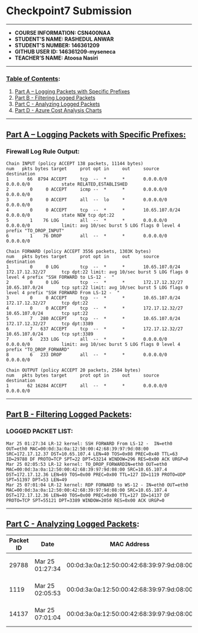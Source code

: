 # Checkpoint7 Submission
---
- **COURSE INFORMATION: CSN400NAA**
- **STUDENT’S NAME: RASHEDUL ANWAR**
- **STUDENT'S NUMBER: 146361209**
- **GITHUB USER ID: 146361209-myseneca**
- **TEACHER’S NAME: Atoosa Nasiri**
---
### <u>Table of Contents</u>:
1. [Part A – Logging Packets with Specific Prefixes](#header1)
2. [Part B - Filtering Logged Packets](#header2)
3. [Part C - Analyzing Logged Packets](#header3)
4. [Part D - Azure Cost Analysis Charts](#header4)
---
## <u>Part A – Logging Packets with Specific Prefixes:</u>
### Firewall Log Rule Output:
```
Chain INPUT (policy ACCEPT 138 packets, 11144 bytes)
num   pkts bytes target     prot opt in     out     source               destination
1       66  8794 ACCEPT     tcp  --  *      *       0.0.0.0/0            0.0.0.0/0            state RELATED,ESTABLISHED
2        0     0 ACCEPT     icmp --  *      *       0.0.0.0/0            0.0.0.0/0
3        0     0 ACCEPT     all  --  lo     *       0.0.0.0/0            0.0.0.0/0
4        0     0 ACCEPT     tcp  --  *      *       10.65.107.0/24       0.0.0.0/0            state NEW tcp dpt:22
5        1    76 LOG        all  --  *      *       0.0.0.0/0            0.0.0.0/0            limit: avg 10/sec burst 5 LOG flags 0 level 4 prefix "TO_DROP_INPUT"
6        1    76 DROP       all  --  *      *       0.0.0.0/0            0.0.0.0/0

Chain FORWARD (policy ACCEPT 3556 packets, 1303K bytes)
num   pkts bytes target     prot opt in     out     source               destination
1        0     0 LOG        tcp  --  *      *       10.65.107.0/24       172.17.12.32/27      tcp dpt:22 limit: avg 10/sec burst 5 LOG flags 0 level 4 prefix "SSH FORWARD to LS-12 -  "
2        0     0 LOG        tcp  --  *      *       172.17.12.32/27      10.65.107.0/24       tcp spt:22 limit: avg 10/sec burst 5 LOG flags 0 level 4 prefix "SSH FORWARD From LS-12 -  "
3        0     0 ACCEPT     tcp  --  *      *       10.65.107.0/24       172.17.12.32/27      tcp dpt:22
4        0     0 ACCEPT     tcp  --  *      *       172.17.12.32/27      10.65.107.0/24       tcp spt:22
5        7   280 ACCEPT     tcp  --  *      *       10.65.107.0/24       172.17.12.32/27      tcp dpt:3389
6        7   637 ACCEPT     tcp  --  *      *       172.17.12.32/27      10.65.107.0/24       tcp spt:3389
7        6   233 LOG        all  --  *      *       0.0.0.0/0            0.0.0.0/0            limit: avg 10/sec burst 5 LOG flags 0 level 4 prefix "TO_DROP_FORWARD"
8        6   233 DROP       all  --  *      *       0.0.0.0/0            0.0.0.0/0

Chain OUTPUT (policy ACCEPT 20 packets, 2584 bytes)
num   pkts bytes target     prot opt in     out     source               destination
1       62 16284 ACCEPT     all  --  *      *       0.0.0.0/0            0.0.0.0/0
```
---
## <u>Part B - Filtering Logged Packets</u>:
### LOGGED PACKET LIST:
```
Mar 25 01:27:34 LR-12 kernel: SSH FORWARD From LS-12 -  IN=eth0 OUT=eth0 MAC=00:0d:3a:0a:12:50:00:42:68:39:97:9d:08:00 SRC=172.17.12.37 DST=10.65.107.4 LEN=40 TOS=0x08 PREC=0x40 TTL=63 ID=29788 DF PROTO=TCP SPT=22 DPT=53214 WINDOW=296 RES=0x00 ACK URGP=0
Mar 25 02:05:53 LR-12 kernel: TO_DROP_FORWARDIN=eth0 OUT=eth0 MAC=00:0d:3a:0a:12:50:00:42:68:39:97:9d:08:00 SRC=10.65.107.4 DST=172.17.12.36 LEN=69 TOS=0x00 PREC=0x00 TTL=127 ID=1119 PROTO=UDP SPT=51397 DPT=53 LEN=49
Mar 25 07:01:04 LR-12 kernel: RDP FORWARD to WS-12 - IN=eth0 OUT=eth0 MAC=00:0d:3a:0a:12:50:00:42:68:39:97:9d:08:00 SRC=10.65.107.4 DST=172.17.12.36 LEN=40 TOS=0x00 PREC=0x00 TTL=127 ID=14137 DF PROTO=TCP SPT=55121 DPT=3389 WINDOW=2050 RES=0x00 ACK URGP=0

```
---
## <u>Part C - Analyzing Logged Packets</u>:
| Packet ID | Date | MAC Address | Protocol |Source Address| Source Address | Dest. Address | Source Port | Dest. Port | Packet Length | LOG Prefix | Time To Live |
|-|-|-|-|-|-|-|-|-|-|-|-|
|29788|Mar 25 01:27:34|00:0d:3a:0a:12:50:00:42:68:39:97:9d:08:00|TCP| ||10.65.107.4|172.17.12.32|22|53214|40|SSH FORWARD to LS|10 sec|
|1119|Mar 25 02:05:53|00:0d:3a:0a:12:50:00:42:68:39:97:9d:08:00|UDP| ||10.65.107.4|172.17.12.36|51397|53|69|UDP Forward to WS|10 sec|
| 14137 |Mar 25 07:01:04|00:0d:3a:0a:12:50:00:42:68:39:97:9d:08:00|RDP| |10.65.107.4|172.17.12.36|55121|3389|40|RDP Forward to WS|10 sec|





